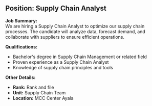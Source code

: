 ## **Position: Supply Chain Analyst**

**Job Summary:**  
We are hiring a Supply Chain Analyst to optimize our supply chain processes. The candidate will analyze data, forecast demand, and collaborate with suppliers to ensure efficient operations.

**Qualifications:**  
- Bachelor's degree in Supply Chain Management or related field
- Proven experience as a Supply Chain Analyst
- Knowledge of supply chain principles and tools

**Other Details:**
- **Rank:** Rank and file
- **Unit:** Supply Chain Team
- **Location:** MCC Center Ayala